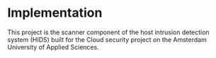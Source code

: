 # Implementation
This project is the scanner component of the host intrusion detection system (HIDS) built for the Cloud security project on the Amsterdam University of Applied Sciences.

